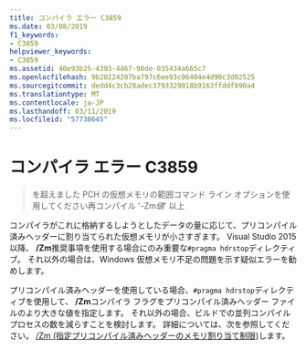 ```yaml
---
title: コンパイラ エラー C3859
ms.date: 03/08/2019
f1_keywords:
- C3859
helpviewer_keywords:
- C3859
ms.assetid: 40e93b25-4393-4467-90de-035434a665c7
ms.openlocfilehash: 9b20224207ba797c6ee93c06404e4d90c3d02525
ms.sourcegitcommit: dedd4c3cb28adec3793329018b9163ffddf890a4
ms.translationtype: MT
ms.contentlocale: ja-JP
ms.lasthandoff: 03/11/2019
ms.locfileid: "57738645"
---
```

# <a name="compiler-error-c3859"></a>コンパイラ エラー C3859

> を超えました PCH の仮想メモリの範囲コマンド ライン オプションを使用してください再コンパイル '-Zm*値*' 以上

コンパイラがこれに格納するしようとしたデータの量に応じて、プリコンパイル済みヘッダーに割り当てられた仮想メモリが小さすぎます。 Visual Studio 2015 以降、 **/Zm**推奨事項を使用する場合にのみ重要な`#pragma hdrstop`ディレクティブ。 それ以外の場合は、Windows 仮想メモリ不足の問題を示す疑似エラーを勧めします。

プリコンパイル済みヘッダーを使用している場合、`#pragma hdrstop`ディレクティブを使用して、 **/Zm**コンパイラ フラグをプリコンパイル済みヘッダー ファイルのより大きな値を指定します。 それ以外の場合、ビルドでの並列コンパイル プロセスの数を減らすことを検討します。 詳細については、次を参照してください。 [/Zm (指定プリコンパイル済みヘッダーのメモリ割り当て制限)](../../build/reference/zm-specify-precompiled-header-memory-allocation-limit.md)します。
